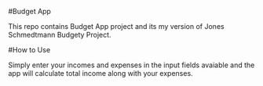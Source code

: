 #Budget App

This repo contains Budget App project and its my version of Jones Schmedtmann Budgety Project.

#How to Use

Simply enter your incomes and expenses in the input fields avaiable and the app will calculate total income along with your expenses.
 
